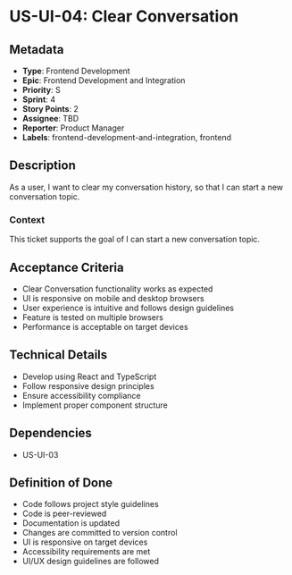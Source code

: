 # US-UI-04: Clear Conversation

## Metadata
- **Type**: Frontend Development
- **Epic**: Frontend Development and Integration
- **Priority**: S
- **Sprint**: 4
- **Story Points**: 2
- **Assignee**: TBD
- **Reporter**: Product Manager
- **Labels**: frontend-development-and-integration, frontend

## Description
As a user, I want to clear my conversation history, so that I can start a new conversation topic.

### Context
This ticket supports the goal of I can start a new conversation topic.

## Acceptance Criteria
- Clear Conversation functionality works as expected
- UI is responsive on mobile and desktop browsers
- User experience is intuitive and follows design guidelines
- Feature is tested on multiple browsers
- Performance is acceptable on target devices

## Technical Details
- Develop using React and TypeScript
- Follow responsive design principles
- Ensure accessibility compliance
- Implement proper component structure

## Dependencies
- US-UI-03

## Definition of Done
- Code follows project style guidelines
- Code is peer-reviewed
- Documentation is updated
- Changes are committed to version control
- UI is responsive on target devices
- Accessibility requirements are met
- UI/UX design guidelines are followed
